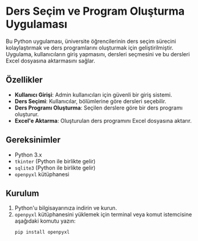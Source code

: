 # Ders Seçim ve Program Oluşturma Uygulaması

Bu Python uygulaması, üniversite öğrencilerinin ders seçim sürecini kolaylaştırmak ve ders programlarını oluşturmak için geliştirilmiştir. Uygulama, kullanıcıların giriş yapmasını, dersleri seçmesini ve bu dersleri Excel dosyasına aktarmasını sağlar.

## Özellikler

- **Kullanıcı Girişi**: Admin kullanıcıları için güvenli bir giriş sistemi.
- **Ders Seçimi**: Kullanıcılar, bölümlerine göre dersleri seçebilir.
- **Ders Programı Oluşturma**: Seçilen derslere göre bir ders programı oluşturur.
- **Excel'e Aktarma**: Oluşturulan ders programını Excel dosyasına aktarır.

## Gereksinimler

- Python 3.x
- `tkinter` (Python ile birlikte gelir)
- `sqlite3` (Python ile birlikte gelir)
- `openpyxl` kütüphanesi

## Kurulum

1. Python'u bilgisayarınıza indirin ve kurun.
2. `openpyxl` kütüphanesini yüklemek için terminal veya komut istemcisine aşağıdaki komutu yazın:
   ```bash
   pip install openpyxl
